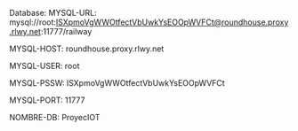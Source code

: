 Database: MYSQL-URL:    mysql://root:ISXpmoVgWWOtfectVbUwkYsEOOpWVFCt@roundhouse.proxy.rlwy.net:11777/railway

  MYSQL-HOST:    roundhouse.proxy.rlwy.net
  
  MYSQL-USER:    root
  
  MYSQL-PSSW:    ISXpmoVgWWOtfectVbUwkYsEOOpWVFCt
  
  MYSQL-PORT:    11777
  
  NOMBRE-DB:     ProyecIOT
